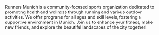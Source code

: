 Runners Munich is a community-focused sports organization dedicated to promoting health and wellness through running and various outdoor activities. We offer programs for all ages and skill levels, fostering a supportive environment in Munich. Join us to enhance your fitness, make new friends, and explore the beautiful landscapes of the city together!

